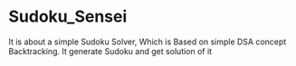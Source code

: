 # Sudoku_Sensei
It is about a simple Sudoku Solver, Which is Based on simple DSA concept Backtracking. It generate Sudoku and get solution of it 
